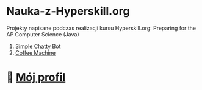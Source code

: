 # Nauka-z-Hyperskill.org
Projekty napisane podczas realizacji kursu Hyperskill.org: Preparing for the AP Computer Science (Java)
<br />
1. [Simple Chatty Bot](https://hyperskill.org/projects/113?track=8)
2. [Coffee Machine](https://hyperskill.org/projects/33?track=8)

# 📕 [Mój profil](https://hyperskill.org/profile/69813800)
<!--
Here are some ideas to get you started:
posiadam pierwszy certyfikat: 🏆 <strong>Responsive Web Design</strong> <br />
  <strong>Projekt w trakcie realizacji:</strong> Simple-Chatty-Bot 📌
- 🔭 I’m currently working on ...
- 🌱 I’m currently learning ...
- 👯 I’m looking to collaborate on ...
- 🤔 I’m looking for help with ...
- 💬 Ask me about ...
- 📫 How to reach me: ...
- 😄 Pronouns: ...
- ⚡ Fun fact: ...
-->

